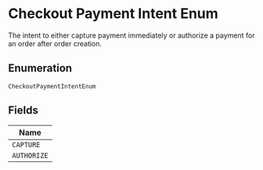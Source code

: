 
# Checkout Payment Intent Enum

The intent to either capture payment immediately or authorize a payment for an order after order creation.

## Enumeration

`CheckoutPaymentIntentEnum`

## Fields

| Name |
|  --- |
| `CAPTURE` |
| `AUTHORIZE` |

